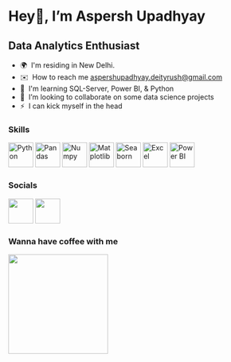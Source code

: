 Hey👋,
I’m Aspersh Upadhyay
=================================

Data Analytics Enthusiast
-------------------------

* 🌍  I'm residing in New Delhi.
* ✉️  How to reach me [aspershupadhyay.deityrush@gmail.com](mailto:aspershupadhyay.deityrush@gmail.com)
* 🧠  I'm learning SQL-Server, Power BI, & Python
* 🤝  I’m looking to collaborate on some data science projects
* ⚡  I can kick myself in the head


### Skills


<p align="left">
<a href="https://www.python.org/" target="_blank" rel="noreferrer"><img src="https://cdn-icons-png.flaticon.com/128/5968/5968350.png" width="50" height="50" alt="Python" /></a>
<a href="https://pandas.pydata.org" target="_blank" rel="noreferrer"><img src="https://svg-files.pixelied.com/3a53bd50-1dbe-49e6-96fd-ef3eef4a62da/pixelied-hi.svg" width="50" height="50" alt="Pandas" /></a>
<a href="https://numpy.org/" target="_blank" rel="noreferrer"><img src="https://www.svgrepo.com/show/354127/numpy.svg" width="50" height="50" alt="Numpy" /></a>
<a href="https://matplotlib.org/" target="_blank" rel="noreferrer"><img src="https://upload.wikimedia.org/wikipedia/commons/thumb/0/01/Created_with_Matplotlib-logo.svg/128px-Created_with_Matplotlib-logo.svg.png?20150219130408" width="50" height="50" alt="Matplotlib" /></a>
<a href="https://seaborn.pydata.org/" target="_blank" rel="noreferrer"><img src="https://user-images.githubusercontent.com/315810/92161415-9e357100-edfe-11ea-917d-f9e33fd60741.png" width="50" height="50" alt="Seaborn" /></a>
<a href="https://www.microsoft.com/en-in/microsoft-365/excel" target="_blank" rel="noreferrer"><img src="https://www.svgrepo.com/show/373589/excel.svg" width="50" height="50" alt="Excel" /></a>
<a href="https://www.microsoft.com/en-au/power-platform/products/power-bi" target="_blank" rel="noreferrer"><img src="https://img.icons8.com/?size=48&id=3sGOUDo9nJ4k&format=png" width="50" height="50" alt="Power BI" /></a>

### Socials
<a href="https://www.linkedin.com/in/aspersh-upadhyay/" target="_blank" rel="noreferrer"><img src="https://cdn-icons-png.flaticon.com/128/145/145807.png" width="50" height="50" /></a>
<a href="https://medium.com/@aspershupadhyay" target="_blank" rel="noreferrer"><img src="https://cdn-icons-png.flaticon.com/128/5968/5968933.png" width="50" height="50" /></a>
</p>


### Wanna have coffee with me
<a href="https://www.buymeacoffee.com/aspershupadhyay"><img src="https://cdn.buymeacoffee.com/buttons/v2/default-yellow.png" width="200" /></a>

<!---
Aspersh-Upadhyay/Aspersh-Upadhyay is a ✨ special ✨ repository because its `README.md` (this file) appears on your GitHub profile.
You can click the Preview link to take a look at your changes.
--->
